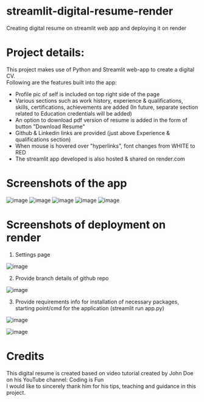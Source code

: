 # streamlit-digital-resume-render
Creating digital resume on streamlit web app and deploying it on render

# Project details:
This project makes use of Python and Streamlit web-app to create a digital CV. <br />
Following are the features built into the app:<br />
- Profile pic of self is included on top right side of the page
- Various sections such as work history, experience & qualifications, skills, certifications, achievements are added (In future, separate section related to
Education credentials will be added)
- An option to download pdf version of resume is added in the form of button "Download Resume"
- Github & Linkedin links are provided (just above Experience & qualifications section)
- When mouse is hovered over "hyperlinks", font changes from WHITE to RED
- The streamlit app developed is also hosted & shared on render.com


# Screenshots of the app

![image](https://user-images.githubusercontent.com/56335301/190382310-e533ddcf-67c0-442e-96c8-fc55e217c4fe.png)
![image](https://user-images.githubusercontent.com/56335301/190382398-a293dbbd-f792-4a47-8eab-ab38c79c5cf4.png)
![image](https://user-images.githubusercontent.com/56335301/190382473-7f571633-f510-463f-bf49-2307c1e0100c.png)
![image](https://user-images.githubusercontent.com/56335301/190382564-94c65ca8-6415-4841-b990-9d33ba55eb15.png)
![image](https://user-images.githubusercontent.com/56335301/190382621-3273baec-5e38-407e-9348-236e12daf195.png)

# Screenshots of deployment on render

1. Settings page

![image](https://user-images.githubusercontent.com/56335301/191258135-14ddaf8c-b823-4089-95f4-0c7ac644ab05.png)

2. Provide branch details of github repo

![image](https://user-images.githubusercontent.com/56335301/191258224-3da5ce9a-bcdb-41a7-a0b2-d409b2f6a145.png)


3. Provide requirements info for installation of necessary packages, starting point/cmd for the application (streamlit run app.py)

![image](https://user-images.githubusercontent.com/56335301/191258302-16b9a45c-65d4-4464-b9bf-d808dc9617bf.png)

![image](https://user-images.githubusercontent.com/56335301/191258482-abfef424-57fb-4f51-a76f-9c37a2d67ee4.png)


# Credits
This digital resume is created based on video tutorial created by John Doe on his YouTube channel: Coding is Fun<br />
I would like to sincerely thank him for his tips, teaching and guidance in this project.
